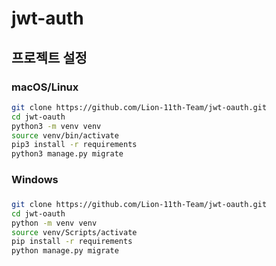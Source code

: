 # jwt-auth

## 프로젝트 설정

### macOS/Linux
```bash
git clone https://github.com/Lion-11th-Team/jwt-oauth.git
cd jwt-oauth
python3 -m venv venv
source venv/bin/activate
pip3 install -r requirements
python3 manage.py migrate
```

### Windows
###
```bash
git clone https://github.com/Lion-11th-Team/jwt-oauth.git
cd jwt-oauth
python -m venv venv
source venv/Scripts/activate
pip install -r requirements
python manage.py migrate
```
